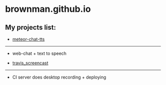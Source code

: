 brownman.github.io
==================

My projects list:
----

- [meteor-chat-tts](https://github.com/brownman/meteor-chat-tts) 
-----
- web-chat + text to speech 
 

- [travis_screencast](https://github.com/brownman/travis_screencast)
--------
- CI server does desktop recording + deploying 

